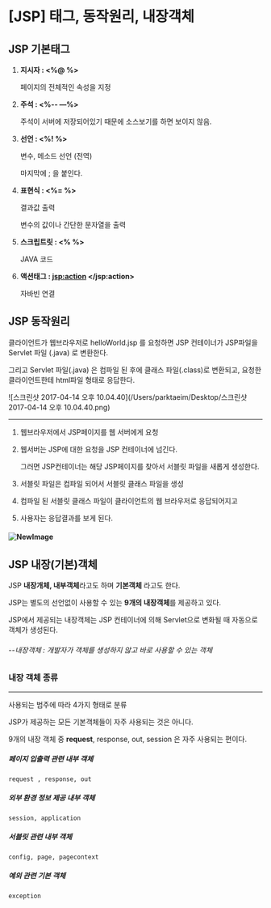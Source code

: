 # [JSP] 태그, 동작원리, 내장객체

## JSP 기본태그

1. **지시자 : <%@       %>**

   페이지의 전체적인 속성을 지정

2. **주석 : <%--      —%>**

   주석이 서버에 저장되어있기 때문에 소스보기를 하면 보이지 않음.

3. **선언 : <%!       %>**

   변수, 메소드 선언 (전역)

   마지막에  ; 을 붙인다.
 
4. **표현식 :  <%=       %>**

   결과값 출력

   변수의 값이나 간단한 문자열을 출력

5. **스크립트릿 : <%       %>**

   JAVA 코드

6. **액션태그 : <jsp:action>  </jsp:action>**

   자바빈 연결






## JSP 동작원리

클라이언트가 웹브라우저로 helloWorld.jsp 를 요청하면 JSP 컨테이너가 JSP파일을 Servlet 파일 (.java) 로 변환한다.

그리고 Servlet 파일(.java) 은 컴파일 된 후에 클래스 파일(.class)로 변환되고, 요청한 클라이언트한테 html파일 형태로 응답한다.

![스크린샷 2017-04-14 오후 10.04.40](/Users/parktaeim/Desktop/스크린샷 2017-04-14 오후 10.04.40.png)



---

1. 웹브라우저에서 JSP페이지를 웹 서버에게 요청

2. 웹서버는 JSP에 대한 요청을 JSP 컨테이너에 넘긴다.

   그러면 JSP컨테이너는 해당 JSP페이지를 찾아서 서블릿 파일을 새롭게 생성한다.

3. 서블릿 파일은 컴파일 되어서 서블릿 클래스 파일을 생성

4. 컴파일 된 서블릿 클래스 파일이 클라이언트의 웹 브라우저로 응답되어지고

5. 사용자는 응답결과를 보게 된다.

#### ![NewImage](/Users/parktaeim/Downloads/NewImage.png)







## JSP 내장(기본)객체

JSP **내장개체, 내부객체**라고도 하며 **기본객체** 라고도 한다.

JSP는 별도의 선언없이 사용할 수 있는 **9개의 내장객체**를 제공하고 있다.

JSP에서 제공되는 내장객체는 JSP 컨테이너에 의해 Servlet으로 변화될 때 자동으로 객체가 생성된다.

###### --내장객체 : 개발자가 객체를 생성하지 않고 바로 사용할 수 있는 객체



### 내장 객체 종류

---

사용되는 범주에 따라 4가지 형태로 분류

JSP가 제공하는 모든 기본객체들이 자주 사용되는 것은 아니다.

9개의 내장 객체 중 **request**, response, out, session 은 자주 사용되는 편이다.



##### 페이지 입출력 관련 내부 객체

```
request , response, out
```

##### 외부 환경 정보 제공 내부 객체

```
session, application
```

##### 서블릿 관련 내부 객체

```
config, page, pagecontext
```

##### 예외 관련 기본 객체

```
exception
```

